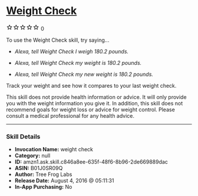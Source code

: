 # [Weight Check](http://alexa.amazon.com/#skills/amzn1.ask.skill.c846a8ee-635f-48f6-8b96-2de669889dac)
![0 stars](../../images/ic_star_border_black_18dp_1x.png)![0 stars](../../images/ic_star_border_black_18dp_1x.png)![0 stars](../../images/ic_star_border_black_18dp_1x.png)![0 stars](../../images/ic_star_border_black_18dp_1x.png)![0 stars](../../images/ic_star_border_black_18dp_1x.png) 0

To use the Weight Check skill, try saying...

* *Alexa, tell Weight Check I weigh 180.2 pounds.*

* *Alexa, tell Weight Check my weight is 180.2 pounds.*

* *Alexa, tell Weight Check my new weight is 180.2 pounds.*

Track your weight and see how it compares to your last weight check.

This skill does not provide health information or advice. It will only provide you with the weight information you give it. In addition, this skill does not recommend goals for weight loss or advice for weight control. Please consult a medical professional for any health advice.

***

### Skill Details

* **Invocation Name:** weight check
* **Category:** null
* **ID:** amzn1.ask.skill.c846a8ee-635f-48f6-8b96-2de669889dac
* **ASIN:** B01J0SR09Q
* **Author:** Tree Frog Labs
* **Release Date:** August 4, 2016 @ 05:11:31
* **In-App Purchasing:** No
